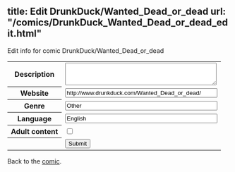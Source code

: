 title: Edit DrunkDuck/Wanted_Dead_or_dead
url: "/comics/DrunkDuck_Wanted_Dead_or_dead_edit.html"
---
Edit info for comic DrunkDuck/Wanted_Dead_or_dead

<form name="comic" action="http://gaepostmail.appspot.com/comic/" method="post">
<table class="comicinfo">
<tr>
<th>Description</th><td><textarea name="description" cols="40" rows="3"></textarea></td>
</tr>
<tr>
<th>Website</th><td><input type="text" name="url" value="http://www.drunkduck.com/Wanted_Dead_or_dead/" size="40"/></td>
</tr>
<tr>
<th>Genre</th><td><input type="text" name="genre" value="Other" size="40"/></td>
</tr>
<tr>
<th>Language</th><td><input type="text" name="language" value="English" size="40"/></td>
</tr>
<tr>
<th>Adult content</th><td><input type="checkbox" name="adult" value="adult" /></td>
</tr>
<tr>
<th></th><td>
<input type="hidden" name="comic" value="DrunkDuck_Wanted_Dead_or_dead" />
<input type="submit" name="submit" value="Submit" />
</td>
</tr>
</table>
</form>

Back to the [comic](DrunkDuck_Wanted_Dead_or_dead.html).
